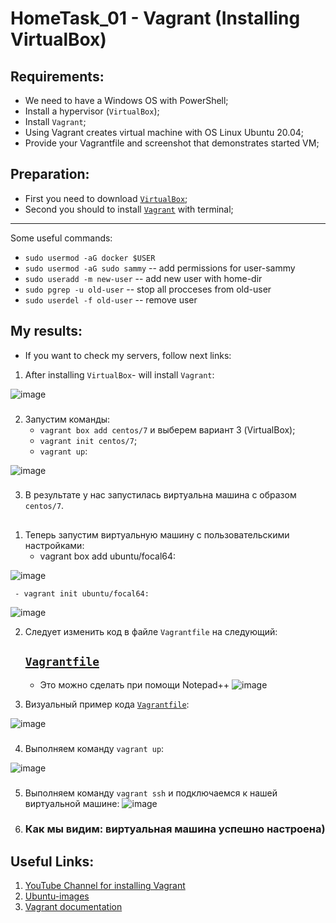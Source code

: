 # HomeTask_01 - Vagrant (Installing VirtualBox)


## Requirements:
 - We need to have a Windows OS with PowerShell;
 - Install a hypervisor (`VirtualBox`);
 - Install `Vagrant`;
 - Using Vagrant creates virtual machine with OS Linux Ubuntu 20.04;
 - Provide your Vagrantfile and screenshot that demonstrates started VM;
 
## Preparation:
 - First you need to download [`VirtualBox`][1];
 - Second you should to install [`Vagrant`][2] with terminal;
 ___
 Some useful commands:
 - `sudo usermod -aG docker $USER`
 - `sudo usermod -aG sudo sammy` -- add permissions for user-sammy
 - `sudo useradd -m new-user` -- add new user with home-dir
 - `sudo pgrep -u old-user` -- stop all procceses from old-user
 - `sudo userdel -f old-user` -- remove user
  
## My results:

- If you want to check my servers, follow next links:
  
1. After installing `VirtualBox`- will install `Vagrant`:

![image](https://github.com/body21033/DevOps--Soft-Serve/blob/main/Lab_01/img/10.jpg?raw=true)

###

2. Запустим команды:
     - `vagrant box add centos/7` и выберем вариант 3 (VirtualBox);
     - `vagrant init centos/7`;
     - `vagrant up`:

![image](https://github.com/body21033/DevOps--Soft-Serve/blob/main/Lab_01/img/11.jpg?raw=true)

###

3. В результате у нас запустилась виртуальна машина с образом `centos/7`.

##

1. Теперь запустим виртуальную машину с пользовательскими настройками:
     - vagrant box add ubuntu/focal64:
     
![image](https://github.com/body21033/DevOps--Soft-Serve/blob/main/Lab_01/img/3.jpg?raw=true)

     - vagrant init ubuntu/focal64:
![image](https://github.com/body21033/DevOps--Soft-Serve/blob/main/Lab_01/img/2.jpg?raw=true)

2. Следует изменить код в файле `Vagrantfile` на следующий:
          
    ## [`Vagrantfile`][4]
   - Это можно сделать при помощи Notepad++
 ![image](https://github.com/body21033/DevOps--Soft-Serve/blob/main/Lab_01/img/12.jpg?raw=true)  
     
3. Визуальный пример кода [`Vagrantfile`][4]: 

 ![image](https://github.com/body21033/DevOps--Soft-Serve/blob/main/Lab_01/img/13.jpg?raw=true)

###

4. Выполняем команду `vagrant up`:

 ![image](https://github.com/body21033/DevOps--Soft-Serve/blob/main/Lab_01/img/4.jpg?raw=true)
 
 ###
 
5. Выполняем команду `vagrant ssh` и подключаемся к нашей виртуальной машине:
 ![image](https://github.com/body21033/DevOps--Soft-Serve/blob/main/Lab_01/img/5.jpg?raw=true)
 
6. ### Как мы видим: виртуальная машина успешно настроена)

###

## Useful Links:

1) [YouTube Channel for installing Vagrant][3]
2) [Ubuntu-images][5]
3) [Vagrant documentation][6]

[1]: https://www.virtualbox.org/wiki/Downloads
[2]: https://www.vagrantup.com/Downloads
[3]: https://youtu.be/8TJYZLe7vEc
[4]: https://github.com/body21033/DevOps--Soft-Serve/blob/8c3624221ed6540a9bafd0bce9532dbf9c4d429d/Lab_01/Vagrantfile
[5]: https://app.vagrantup.com/ubuntu
[6]: https://help.ubuntu.ru/wiki/vagrant
